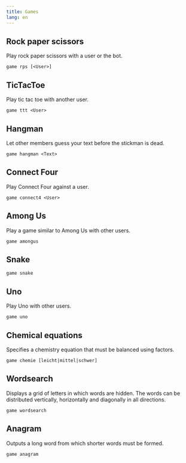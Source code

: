 ```yaml
---
title: Games
lang: en
---
```


## Rock paper scissors

Play rock paper scissors with a user or the bot.

`game rps [<User>]`

## TicTacToe

Play tic tac toe with another user.

`game ttt <User>`

## Hangman

Let other members guess your text before the stickman is dead.

`game hangman <Text>`

## Connect Four

Play Connect Four against a user.

`game connect4 <User>`

## Among Us

Play a game similar to Among Us with other users.

`game amongus`

## Snake

`game snake`

## Uno

Play Uno with other users.

`game uno`

## Chemical equations

Specifies a chemistry equation that must be balanced using factors.

`game chemie [leicht|mittel|schwer]`

## Wordsearch

Displays a grid of letters in which words are hidden. The words can be distributed vertically, horizontally and diagonally in all directions.

`game wordsearch`

## Anagram

Outputs a long word from which shorter words must be formed.

`game anagram`
